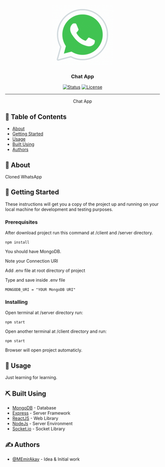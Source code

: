 <p align="center">
  <a href="" rel="noopener">
 <img width=200px height=200px src="./client/public/favicon.gif" alt="Project logo"></a>
</p>

<h3 align="center">Chat App</h3>

<div align="center">

[![Status](https://img.shields.io/badge/status-active-success.svg)]()
[![License](https://img.shields.io/badge/license-MIT-blue.svg)](/LICENSE)

</div>

---

<p align="center"> Chat App
    <br> 
</p>

## 📝 Table of Contents

- [About](#about)
- [Getting Started](#getting_started)
- [Usage](#usage)
- [Built Using](#built_using)
- [Authors](#authors)


## 🧐 About <a name = "about"></a>

Cloned WhatsApp

## 🏁 Getting Started <a name = "getting_started"></a>

These instructions will get you a copy of the project up and running on your local machine for development and testing purposes. 

### Prerequisites

After download project run this command at /client and /server directory.

```
npm install
```

You should have MongoDB.

Note your Connection URI

Add .env file at root directory of project

Type and save inside .env file

```
MONGODB_URI = "YOUR MongoDB URI"
```

### Installing

Open terminal at /server directory run:

```
npm start
```

Open another terminal at /client directory and run:

```
npm start
```

Browser will open project automaticly.


## 🎈 Usage <a name="usage"></a>

Just learning for learning.

## ⛏️ Built Using <a name = "built_using"></a>

- [MongoDB](https://www.mongodb.com/) - Database
- [Express](https://expressjs.com/) - Server Framework
- [ReactJS](https://reactjs.org/) - Web Library
- [NodeJs](https://nodejs.org/en/) - Server Environment
- [Socket.io](https://socket.io/) - Socket Library

## ✍️ Authors <a name = "authors"></a>

- [@MEmirAkay](https://github.com/MEmirAkay) - Idea & Initial work

